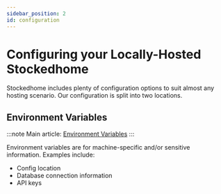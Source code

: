 ```yaml
---
sidebar_position: 2
id: configuration
---
```


# Configuring your Locally-Hosted Stockedhome

Stockedhome includes plenty of configuration options to suit almost any hosting scenario. Our configuration is split into two locations.

## Environment Variables

:::note
Main article: [Environment Variables](./environment-variables/intro.md)
:::

Environment variables are for machine-specific and/or sensitive information. Examples include:
* Config location
* Database connection information
* API keys
